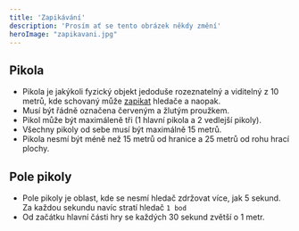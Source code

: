 ```yaml
---
title: 'Zapikávání'
description: 'Prosím ať se tento obrázek někdy změní'
heroImage: "zapikavani.jpg"
---
```

## Pikola
- Pikola je jakýkoli fyzický objekt jedoduše rozeznatelný a viditelný z 10 metrů, kde schovaný může [zapikat](zapikávání) hledače a naopak.
- Musí být řádně označena červeným a žlutým proužkem.
- Pikol může být maximáleně tři (1 hlavní pikola a 2 vedlejší pikoly).
- Všechny pikoly od sebe musí být maximálně 15 metrů.
- Pikola nesmí být méně než 15 metrů od hranice a 25 metrů od rohu hrací plochy.

## Pole pikoly
- Pole pikoly je oblast, kde se nesmí hledač zdržovat více, jak 5 sekund. Za každou sekundu navíc stratí hledač <code>1 bod</code>  
- Od začátku hlavní části hry se každých 30 sekund zvětší o 1 metr.
